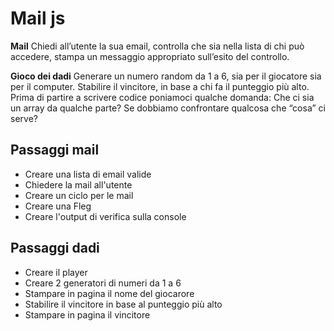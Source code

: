 Mail js
===
**Mail**
Chiedi all’utente la sua email,
controlla che sia nella lista di chi può accedere,
stampa un messaggio appropriato sull’esito del controllo.



**Gioco dei dadi**
Generare un numero random da 1 a 6, sia per il giocatore sia per il computer.
Stabilire il vincitore, in base a chi fa il punteggio più alto.
Prima di partire a scrivere codice poniamoci qualche domanda:
Che ci sia un array da qualche parte?
Se dobbiamo confrontare qualcosa che “cosa” ci serve?


## Passaggi mail
- Creare una lista di email valide 
- Chiedere la mail all'utente
- Creare un ciclo per le mail 
- Creare una Fleg
- Creare l'output di verifica sulla console

## Passaggi dadi
- Creare il player
- Creare 2 generatori di numeri da 1 a 6 
- Stampare in pagina il nome del giocarore 
- Stabilire il vincitore in base al punteggio più alto
- Stampare in pagina il vincitore 
